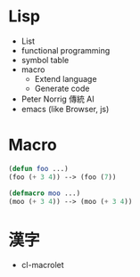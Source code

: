 # Lisp

+ List
+ functional programming
+ symbol table
+ macro
  + Extend language
  + Generate code
+ Peter Norrig 傳統 AI
+ emacs (like Browser, js)

# Macro

```lisp
(defun foo ...)
(foo (+ 3 4)) --> (foo (7))
```

```lisp
(defmacro moo ...)
(moo (+ 3 4)) --> (moo (+ 3 4))
```

# 漢字

+ cl-macrolet